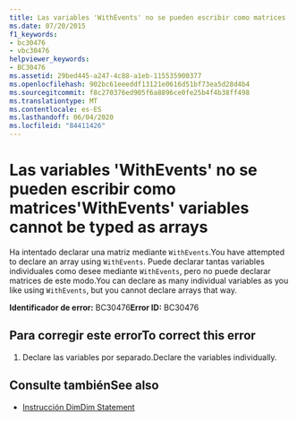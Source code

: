 ```yaml
---
title: Las variables 'WithEvents' no se pueden escribir como matrices
ms.date: 07/20/2015
f1_keywords:
- bc30476
- vbc30476
helpviewer_keywords:
- BC30476
ms.assetid: 29bed445-a247-4c88-a1eb-115535900377
ms.openlocfilehash: 902bc61eeeddf13121e0616d51bf73ea5d28d4b4
ms.sourcegitcommit: f8c270376ed905f6a8896ce0fe25b4f4b38ff498
ms.translationtype: MT
ms.contentlocale: es-ES
ms.lasthandoff: 06/04/2020
ms.locfileid: "84411426"
---
```

# <a name="withevents-variables-cannot-be-typed-as-arrays"></a><span data-ttu-id="b80bc-102">Las variables 'WithEvents' no se pueden escribir como matrices</span><span class="sxs-lookup"><span data-stu-id="b80bc-102">'WithEvents' variables cannot be typed as arrays</span></span>
<span data-ttu-id="b80bc-103">Ha intentado declarar una matriz mediante `WithEvents`.</span><span class="sxs-lookup"><span data-stu-id="b80bc-103">You have attempted to declare an array using `WithEvents`.</span></span> <span data-ttu-id="b80bc-104">Puede declarar tantas variables individuales como desee mediante `WithEvents`, pero no puede declarar matrices de este modo.</span><span class="sxs-lookup"><span data-stu-id="b80bc-104">You can declare as many individual variables as you like using `WithEvents`, but you cannot declare arrays that way.</span></span>  
  
 <span data-ttu-id="b80bc-105">**Identificador de error:** BC30476</span><span class="sxs-lookup"><span data-stu-id="b80bc-105">**Error ID:** BC30476</span></span>  
  
## <a name="to-correct-this-error"></a><span data-ttu-id="b80bc-106">Para corregir este error</span><span class="sxs-lookup"><span data-stu-id="b80bc-106">To correct this error</span></span>  
  
1. <span data-ttu-id="b80bc-107">Declare las variables por separado.</span><span class="sxs-lookup"><span data-stu-id="b80bc-107">Declare the variables individually.</span></span>  
  
## <a name="see-also"></a><span data-ttu-id="b80bc-108">Consulte también</span><span class="sxs-lookup"><span data-stu-id="b80bc-108">See also</span></span>

- [<span data-ttu-id="b80bc-109">Instrucción Dim</span><span class="sxs-lookup"><span data-stu-id="b80bc-109">Dim Statement</span></span>](../language-reference/statements/dim-statement.md)
